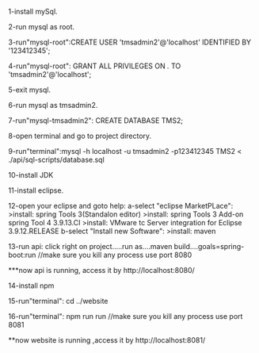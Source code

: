 1-install mySql.

2-run mysql as root. 

3-run"mysql-root":CREATE USER 'tmsadmin2'@'localhost' IDENTIFIED BY '123412345';

4-run"mysql-root": GRANT ALL PRIVILEGES ON *.* TO 'tmsadmin2'@'localhost';

5-exit mysql.

6-run mysql as tmsadmin2.

7-run"mysql-tmsadmin2": CREATE DATABASE TMS2;

8-open terminal and go to project directory.

9-run"terminal":mysql -h localhost -u tmsadmin2 -p123412345 TMS2 < ./api/sql-scripts/database.sql

10-install JDK

11-install eclipse.

12-open your eclipse and goto help:
	a-select "eclipse MarketPLace":
		>install: spring Tools 3(Standalon editor)
		>install: spring Tools 3 Add-on spring Tool 4 3.9.13.CI
		>install: VMware tc Server integration for Eclipse 3.9.12.RELEASE
	b-select "Install new Software":
		>install: maven

13-run api: click right on project.....run as....maven build....goals=spring-boot:run  //make sure you kill any process use port 8080

***now api is running, access it by http://localhost:8080/

14-install npm

15-run"terminal": cd ../website

16-run"terminal": npm run run //make sure you kill any process use port 8081

**now website is running ,access it by http://localhost:8081/


